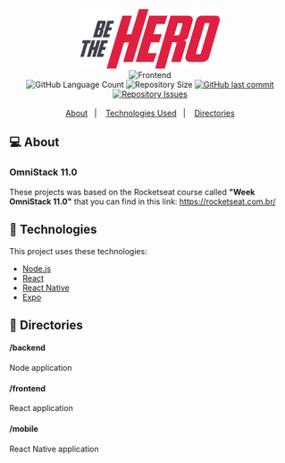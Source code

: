 <div align="center">
    <img alt="Be The Hero" title="#bethehero" src=".github/logo.svg" width="250px" />
</div>

<div align="center">
  <img alt="Frontend" src=".github/be-the-hero-desktop.gif" width="50%">
</div>

<div align="center">
  <img alt="GitHub Language Count" src="https://img.shields.io/github/languages/count/edusik/be-the-hero">

  <img alt="Repository Size" src="https://img.shields.io/github/repo-size/edusik/be-the-hero">
  
  <a href="https://github.com/edusik/be-the-hero/commits/master">
    <img alt="GitHub last commit" src="https://img.shields.io/github/last-commit/edusik/be-the-hero">
  </a>

  <a href="https://github.com/edusik/be-the-hero/issues">
    <img alt="Repository Issues" src="https://img.shields.io/github/issues/edusik/be-the-hero">
  </a> 
</div>
<br />

<div align="center">
    <a href="#about">About</a>&nbsp;&nbsp; | &nbsp;&nbsp;
    <a href="#technologies">Technologies Used</a>&nbsp;&nbsp; | &nbsp;&nbsp;
     <a href="#directories">Directories</a>
</div>

## :computer: About
### OmniStack 11.0
These projects was based on the Rocketseat course called <b>"Week OmniStack 11.0"</b> that you can find in this link: https://rocketseat.com.br/

## :rocket: Technologies
This project uses these technologies:

- [Node.js](https://nodejs.org/en/)
- [React](https://reactjs.org)
- [React Native](https://facebook.github.io/react-native/)
- [Expo](https://expo.io/)

## :file_folder: Directories
#### /backend
Node application

#### /frontend
React application

#### /mobile
React Native application

